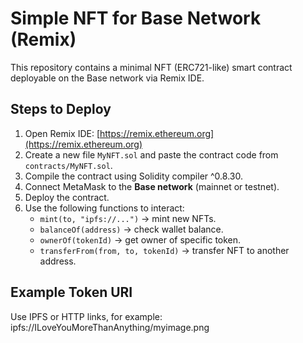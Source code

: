 # Simple NFT for Base Network (Remix)

This repository contains a minimal NFT (ERC721-like) smart contract deployable on the Base network via Remix IDE.

## Steps to Deploy

1. Open Remix IDE: [https://remix.ethereum.org](https://remix.ethereum.org)
2. Create a new file `MyNFT.sol` and paste the contract code from `contracts/MyNFT.sol`.
3. Compile the contract using Solidity compiler ^0.8.30.
4. Connect MetaMask to the **Base network** (mainnet or testnet).
5. Deploy the contract.
6. Use the following functions to interact:
   - `mint(to, "ipfs://...")` → mint new NFTs.
   - `balanceOf(address)` → check wallet balance.
   - `ownerOf(tokenId)` → get owner of specific token.
   - `transferFrom(from, to, tokenId)` → transfer NFT to another address.

## Example Token URI
Use IPFS or HTTP links, for example:
ipfs://ILoveYouMoreThanAnything/myimage.png
